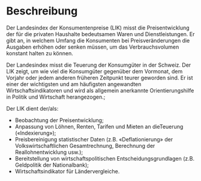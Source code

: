 # Beschreibung
Der Landesindex der Konsumentenpreise (LIK) misst die Preisentwicklung der für die privaten Haushalte bedeutsamen Waren und Dienstleistungen. Er gibt an, in welchem Umfang die Konsumenten bei Preisveränderungen die Ausgaben erhöhen oder senken müssen, um das Verbrauchsvolumen konstant halten zu können.

Der Landesindex misst die Teuerung der Konsumgüter in der Schweiz. Der LIK zeigt, um wie viel die Konsumgüter gegenüber dem Vormonat, dem Vorjahr oder jedem anderen früheren Zeitpunkt teurer geworden sind. Er ist einer der wichtigsten und am häufigsten angewandten Wirtschaftsindikatoren und wird als allgemein anerkannte Orientierungshilfe in Politik und Wirtschaft herangezogen.;

Der LIK dient der/als:
* Beobachtung der Preisentwicklung;
* Anpassung von Löhnen, Renten, Tarifen und Mieten an dieTeuerung («Indexierung»);
* Preisbereinigung statistischer Daten (z.B. «Deflationierung» der Volkswirtschaftlichen Gesamtrechnung, Berechnung der Reallohnentwicklung usw.);
* Bereitstellung von wirtschaftspolitischen Entscheidungsgrundlagen (z.B. Geldpolitik der Nationalbank);
* Wirtschaftsindikator für Ländervergleiche.

